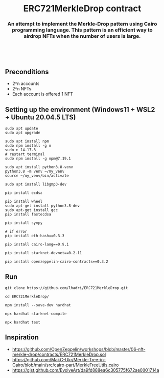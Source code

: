 <div align="center">
  <h1 align="center">ERC721MerkleDrop contract</h1>  
  <h3 align="center">An attempt to implement the Merkle-Drop pattern using Cairo programming language. This pattern is an efficient way to airdrop NFTs when the number of users is large.</h3>
</div>

<p>&nbsp;</p>
<p>&nbsp;</p>



## Preconditions

- 2^n accounts
- 2^n NFTs
- Each account is offered 1 NFT


## Setting up the environment (Windows11 + WSL2 + Ubuntu 20.04.5 LTS)

```shell
sudo apt update
sudo apt upgrade
```
```shell
sudo apt install npm
sudo npm install -g n
sudo n 14.17.3
# restart terminal
sudo npm install -g npm@7.19.1
```
```shell
sudo apt install python3.8-venv
python3.8 -m venv ~/my_venv
source ~/my_venv/bin/activate
```
```shell
sudo apt install libgmp3-dev
```
```shell
pip install ecdsa
```
```shell
pip install wheel
sudo apt-get install python3.8-dev
sudo apt-get install gcc
pip install fastecdsa
```
```shell
pip install sympy
```
```shell
# if error
pip install eth-hash==0.3.3
```
```shell
pip install cairo-lang==0.9.1
```
```shell
pip install starknet-devnet==0.2.11
```
```shell
pip install openzeppelin-cairo-contracts==0.3.2
```


## Run

```shell
git clone https://github.com/lhadri/ERC721MerkleDrop.git
```
```shell
cd ERC721MerkleDrop/
```
```shell
npm install --save-dev hardhat
```
```shell
npx hardhat starknet-compile
```
```shell
npx hardhat test
```


## Inspiration

- https://github.com/OpenZeppelin/workshops/blob/master/06-nft-merkle-drop/contracts/ERC721MerkleDrop.sol
- https://github.com/MakC-Ukr/Merkle-Tree-in-Cairo/blob/main/src/cairo-part/MerkleTreeUtils.cairo
- https://gist.github.com/EvolveArt/da9fd888ea6c305775f672ae0001714a